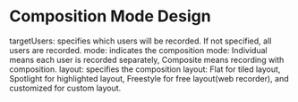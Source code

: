 # Composition Mode Design

targetUsers: specifies which users will be recorded. If not specified, all users are recorded.
mode: indicates the composition mode: Individual means each user is recorded separately, Composite means recording with composition.
layout: specifies the composition layout: Flat for tiled layout, Spotlight for highlighted layout, Freestyle for free layout(web recorder), and customized for custom layout.